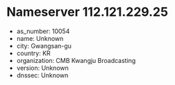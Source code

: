 # Nameserver 112.121.229.25

* as_number: 10054
* name: Unknown
* city: Gwangsan-gu
* country: KR
* organization: CMB Kwangju Broadcasting
* version: Unknown
* dnssec: Unknown
